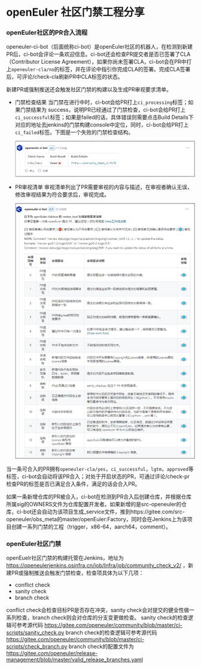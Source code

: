 # openEuler 社区门禁工程分享


### openEuler社区的PR合入流程

openeuler-ci-bot（后面统称ci-bot）是openEuler社区的机器人，在检测到新建PR后，ci-bot会评论一条欢迎信息。ci-bot还会检查PR提交者是否已签署了CLA（Contributor License Agreement），如果你尚未签署CLA，ci-bot会在PR中打上`openeuler-cla/no`的标签，并在评论中指引你完成CLA的签署。完成CLA签署后，可评论/check-cla刷新PR中CLA标签的状态。

新建PR或强制推送还会触发社区门禁的构建以及生成PR审视要求清单。
       
- 门禁检查结果
当门禁在进行中时，ci-bot会给PR打上`ci_processing`标签；如果门禁结果为 success，说明PR已经通过了门禁检查，ci-bot会给PR打上`ci_successful`标签；如果是failed的话，具体错误则需要点击Build Details下对应的地址去jenkins的门禁构建console中定位，同时，ci-bot会给PR打上`ci_failed`标签。下图是一个失败的门禁检查结构。

   <div><img src='https://github.com/nicliuqi/dailycode/raw/main/imgs/ci_result.png' alt=''/></div>
	    
-  PR审视清单
审视清单列出了PR需要审视的内容与描述，在审视者确认无误，修改审视结果为符合要求后，审视完成。
   <div><img src='https://github.com/nicliuqi/dailycode/raw/main/imgs/review.png' alt=''/></div>
   
 当一条可合入的PR拥有`openeuler-cla/yes`，`ci_successful`，`lgtm`，`approved`等标签，ci-bot会自动将该PR合入；对处于开启状态的PR，可通过评论/check-pr检查PR的标签是否已满足合入条件，满足的话会合入PR。
     
 如果一条新增仓库的PR被合入，ci-bot在检测到PR合入后创建仓库，并根据仓库所属sig的OWNERS文件为仓库配置开发者。如果新增的是src-openeuler的仓库，ci-bot还会自动为该项目生成_service文件，推到https://gitee.com/src-openeuler/obs_meta的master/openEuler:Factory，同时会在Jenkins上为该项目创建一系列门禁的工程（trigger，x86-64，aarch64，comment）。
 
### openEuler社区门禁

openEuelr社区门禁的构建托管在Jenkins，地址为 https://openeulerjenkins.osinfra.cn/job/Infra/job/community_check_v2/ ，新建PR或强制推送会触发门禁检查，检查项具体为以下几项：
- conflict check
- sanity check
- branch check

conflict check会检查目标PR是否存在冲突，sanity check会对提交的健全性做一系列检查，branch check则会对仓库的分支变更做检查。
sanity check的检查逻辑可参考源代码 https://gitee.com/openeuler/community/blob/master/ci-scripts/sanity_check.py
branch check的检查逻辑可参考源代码 https://gitee.com/openeuler/community/blob/master/ci-scripts/check_branch.py
branch check的配置文件为 https://gitee.com/openeuler/release-management/blob/master/valid_release_branches.yaml
